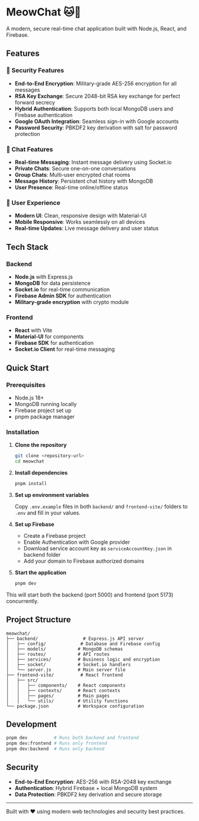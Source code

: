 # MeowChat 🐱💬

A modern, secure real-time chat application built with Node.js, React, and Firebase.

## Features

### 🔐 Security Features
- **End-to-End Encryption**: Military-grade AES-256 encryption for all messages
- **RSA Key Exchange**: Secure 2048-bit RSA key exchange for perfect forward secrecy
- **Hybrid Authentication**: Supports both local MongoDB users and Firebase authentication
- **Google OAuth Integration**: Seamless sign-in with Google accounts
- **Password Security**: PBKDF2 key derivation with salt for password protection

### 💬 Chat Features
- **Real-time Messaging**: Instant message delivery using Socket.io
- **Private Chats**: Secure one-on-one conversations
- **Group Chats**: Multi-user encrypted chat rooms
- **Message History**: Persistent chat history with MongoDB
- **User Presence**: Real-time online/offline status

### 🎨 User Experience
- **Modern UI**: Clean, responsive design with Material-UI
- **Mobile Responsive**: Works seamlessly on all devices
- **Real-time Updates**: Live message delivery and user status

## Tech Stack

### Backend
- **Node.js** with Express.js
- **MongoDB** for data persistence
- **Socket.io** for real-time communication
- **Firebase Admin SDK** for authentication
- **Military-grade encryption** with crypto module

### Frontend
- **React** with Vite
- **Material-UI** for components
- **Firebase SDK** for authentication
- **Socket.io Client** for real-time messaging

## Quick Start

### Prerequisites
- Node.js 18+
- MongoDB running locally
- Firebase project set up
- pnpm package manager

### Installation

1. **Clone the repository**
   ```bash
   git clone <repository-url>
   cd meowchat
   ```

2. **Install dependencies**
   ```bash
   pnpm install
   ```

3. **Set up environment variables**
   
   Copy `.env.example` files in both `backend/` and `frontend-vite/` folders to `.env` and fill in your values.

4. **Set up Firebase**
   - Create a Firebase project
   - Enable Authentication with Google provider
   - Download service account key as `serviceAccountKey.json` in backend folder
   - Add your domain to Firebase authorized domains

5. **Start the application**
   ```bash
   pnpm dev
   ```

This will start both the backend (port 5000) and frontend (port 5173) concurrently.

## Project Structure

```
meowchat/
├── backend/                 # Express.js API server
│   ├── config/             # Database and Firebase config
│   ├── models/            # MongoDB schemas
│   ├── routes/            # API routes
│   ├── services/          # Business logic and encryption
│   ├── socket/            # Socket.io handlers
│   └── server.js          # Main server file
├── frontend-vite/          # React frontend
│   ├── src/
│   │   ├── components/    # React components
│   │   ├── contexts/      # React contexts
│   │   ├── pages/         # Main pages
│   │   └── utils/         # Utility functions
└── package.json           # Workspace configuration
```

## Development

```bash
pnpm dev          # Runs both backend and frontend
pnpm dev:frontend # Runs only frontend
pnpm dev:backend  # Runs only backend
```

## Security

- **End-to-End Encryption**: AES-256 with RSA-2048 key exchange
- **Authentication**: Hybrid Firebase + local MongoDB system
- **Data Protection**: PBKDF2 key derivation and secure storage

---

Built with ❤️ using modern web technologies and security best practices.